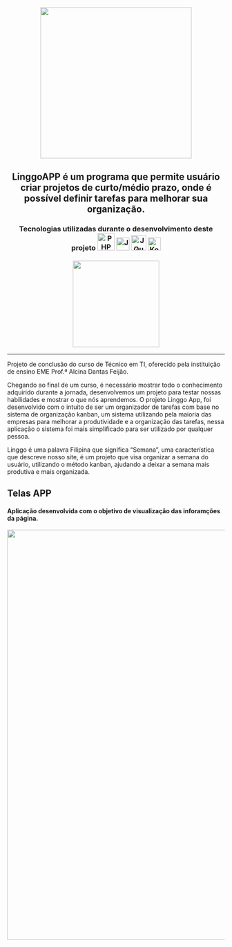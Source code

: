 <h1 align="center">
  <img src="https://user-images.githubusercontent.com/62577482/118065834-036d3900-b374-11eb-8356-7070926ee3b7.png" width="350px">
</h1>

<h2 align="center">
  LinggoAPP é um programa que permite usuário criar projetos de curto/médio prazo, onde é possível definir tarefas para melhorar sua organização.
</h2>

<h3 align="center">
  <div>
    Tecnologias utilizadas durante o desenvolvimento deste projeto
    <img title="PHP" src="https://user-images.githubusercontent.com/62577482/131053371-97ba4cf5-6281-4636-87ca-221fe454609e.png" width="40px">
    <img title="JavaScript" src="https://user-images.githubusercontent.com/62577482/131053376-db75855d-e8e6-4089-8dbb-29f88a1fc205.png" width="30px">
    <img title="JQuerry" src="https://user-images.githubusercontent.com/62577482/131053377-8326ac5b-a95e-4515-a243-7f1ce55f2539.png" width="35px">
    <img title="Kodular" src="https://user-images.githubusercontent.com/62577482/131053379-1c2d4152-bcab-4bd6-969b-8a3ec747da80.png" width="30px">   
  </div>
  
  <br>
  
  <img src="https://user-images.githubusercontent.com/62577482/131183892-a0699ad8-6600-488b-9a68-1d683649afcf.png" width="200px">
</h3>

<hr>

<p>
  
Projeto de conclusão do curso de Técnico em TI, oferecido pela instituição de ensino EME Prof.ª Alcina Dantas Feijão.  
  
Chegando ao final de um curso, é necessário mostrar todo o conhecimento adquirido durante a jornada, desenvolvemos um projeto para testar nossas habilidades e mostrar o que nós aprendemos. O projeto Linggo App, foi desenvolvido com o intuito de ser um organizador de tarefas com base no sistema de organização kanban, um sistema utilizando pela maioria das empresas para melhorar a produtividade e a organização das tarefas, nessa aplicação o sistema foi mais simplificado para ser utilizado por qualquer pessoa. 
  
Linggo é uma palavra Filipina que significa “Semana”, uma característica que descreve nosso site, é um projeto que visa organizar a semana do usuário, utilizando o método kanban, ajudando a deixar a semana mais produtiva e mais organizada.
  
</p>

<h2>Telas APP</h2>
<h4>Aplicação desenvolvida com o objetivo de visualização das inforamções da página.</h4>
<p align="center">
  <img src="https://i.imgur.com/UFYVp1u.png" width="950px">
</p>
